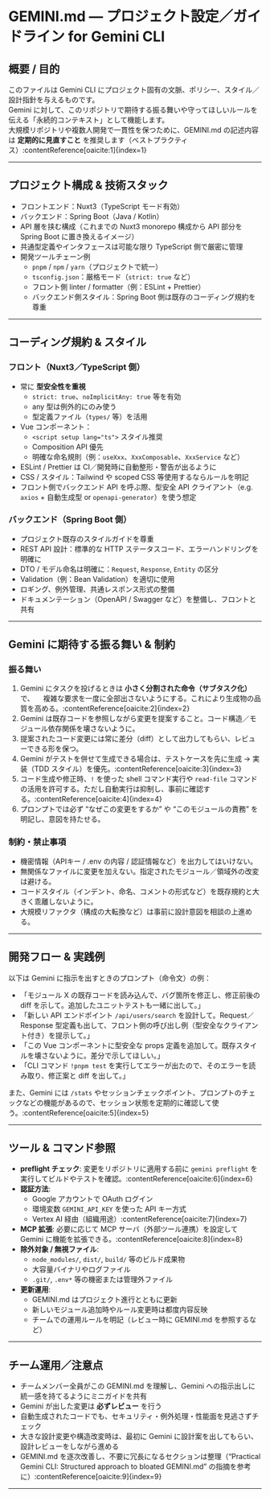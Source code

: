 # GEMINI.md — プロジェクト設定／ガイドライン for Gemini CLI

## 概要 / 目的  
このファイルは Gemini CLI にプロジェクト固有の文脈、ポリシー、スタイル／設計指針を与えるものです。  
Gemini に対して、このリポジトリで期待する振る舞いや守ってほしいルールを伝える「永続的コンテキスト」として機能します。  
大規模リポジトリや複数人開発で一貫性を保つために、GEMINI.md の記述内容は **定期的に見直すこと** を推奨します（ベストプラクティス）:contentReference[oaicite:1]{index=1}

---

## プロジェクト構成 & 技術スタック

- フロントエンド：Nuxt3（TypeScript モード有効）  
- バックエンド：Spring Boot（Java / Kotlin）  
- API 層を挟む構成（これまでの Nuxt3 monorepo 構成から API 部分を Spring Boot に置き換えるイメージ）  
- 共通型定義やインタフェースは可能な限り TypeScript 側で厳密に管理  
- 開発ツールチェーン例  
  - `pnpm` / `npm` / `yarn`（プロジェクトで統一）  
  - `tsconfig.json`：厳格モード（`strict: true` など）  
  - フロント側 linter / formatter（例：ESLint + Prettier）  
  - バックエンド側スタイル：Spring Boot 側は既存のコーディング規約を尊重

---

## コーディング規約 & スタイル

### フロント（Nuxt3／TypeScript 側）

- 常に **型安全性を重視**  
  - `strict: true`、`noImplicitAny: true` 等を有効  
  - any 型は例外的にのみ使う  
  - 型定義ファイル（`types/` 等）を活用  
- Vue コンポーネント：  
  - `<script setup lang="ts">` スタイル推奨  
  - Composition API 優先  
  - 明確な命名規則（例：`useXxx`、`XxxComposable`、`XxxService` など）  
- ESLint / Prettier は CI／開発時に自動整形・警告が出るように  
- CSS / スタイル：Tailwind や scoped CSS 等使用するならルールを明記  
- フロント側でバックエンド API を呼ぶ際、型安全 API クライアント（e.g. `axios` + 自動生成型 or `openapi‐generator`）を使う想定

### バックエンド（Spring Boot 側）

- プロジェクト既存のスタイルガイドを尊重  
- REST API 設計：標準的な HTTP ステータスコード、エラーハンドリングを明確に  
- DTO / モデル命名は明確に：`Request`, `Response`, `Entity` の区分  
- Validation（例：Bean Validation）を適切に使用  
- ロギング、例外管理、共通レスポンス形式の整備  
- ドキュメンテーション（OpenAPI / Swagger など）を整備し、フロントと共有

---

## Gemini に期待する振る舞い & 制約

### 振る舞い

1. Gemini にタスクを投げるときは **小さく分割された命令（サブタスク化）** で、
  　複雑な要求を一度に全部出さないようにする。これにより生成物の品質を高める。:contentReference[oaicite:2]{index=2}  
2. Gemini は既存コードを参照しながら変更を提案すること。コード構造／モジュール依存関係を壊さないように。  
3. 提案されたコード変更には常に差分（diff）として出力してもらい、レビューできる形を保つ。  
4. Gemini がテストを併せて生成できる場合は、テストケースを先に生成 → 実装（TDD スタイル）を優先。:contentReference[oaicite:3]{index=3}  
5. コード生成や修正時、`!` を使った shell コマンド実行や `read-file` コマンドの活用を許可する。ただし自動実行は抑制し、事前に確認する。:contentReference[oaicite:4]{index=4}  
6. プロンプトでは必ず “なぜこの変更をするか” や “このモジュールの責務” を明記し、意図を持たせる。

### 制約・禁止事項

- 機密情報（APIキー / .env の内容 / 認証情報など）を出力してはいけない。  
- 無関係なファイルに変更を加えない。指定されたモジュール／領域外の改変は避ける。  
- コードスタイル（インデント、命名、コメントの形式など）を既存規約と大きく乖離しないように。  
- 大規模リファクタ（構成の大転換など）は事前に設計意図を相談の上進める。

---

## 開発フロー & 実践例

以下は Gemini に指示を出すときのプロンプト（命令文）の例：

- 「モジュール X の既存コードを読み込んで、バグ箇所を修正し、修正前後の diff を示して。追加したユニットテストも一緒に出して。」
- 「新しい API エンドポイント `/api/users/search` を設計して。Request／Response 型定義も出して、フロント側の呼び出し例（型安全なクライアント付き）を提示して。」
- 「この Vue コンポーネントに型安全な props 定義を追加して。既存スタイルを壊さないように。差分で示してほしい。」
- 「CLI コマンド `!pnpm test` を実行してエラーが出たので、そのエラーを読み取り、修正案と diff を出して。」

また、Gemini には `/stats` やセッションチェックポイント、プロンプトのチェックなどの機能があるので、セッション状態を定期的に確認して使う。:contentReference[oaicite:5]{index=5}

---

## ツール & コマンド参照

- **preflight チェック**: 変更をリポジトリに適用する前に `gemini preflight` を実行してビルドやテストを確認。:contentReference[oaicite:6]{index=6}  
- **認証方法**:  
  - Google アカウントで OAuth ログイン  
  - 環境変数 `GEMINI_API_KEY` を使った API キー方式  
  - Vertex AI 経由（組織用途）:contentReference[oaicite:7]{index=7}  
- **MCP 拡張**: 必要に応じて MCP サーバ（外部ツール連携）を設定して Gemini に機能を拡張できる。:contentReference[oaicite:8]{index=8}  
- **除外対象 / 無視ファイル**:  
  - `node_modules/`, `dist/`, `build/` 等のビルド成果物  
  - 大容量バイナリやログファイル  
  - `.git/`, `.env*` 等の機密または管理外ファイル  
- **更新運用**:  
  - GEMINI.md はプロジェクト進行とともに更新  
  - 新しいモジュール追加時やルール変更時は都度内容反映  
  - チームでの運用ルールを明記（レビュー時に GEMINI.md を参照するなど）

---

## チーム運用／注意点

- チームメンバー全員がこの GEMINI.md を理解し、Gemini への指示出しに統一感を持てるようにミニガイドを共有  
- Gemini が出した変更は **必ずレビュー** を行う  
- 自動生成されたコードでも、セキュリティ・例外処理・性能面を見逃さずチェック  
- 大きな設計変更や構造改変時は、最初に Gemini に設計案を出してもらい、設計レビューをしながら進める  
- GEMINI.md を逐次改善し、不要に冗長になるセクションは整理（“Practical Gemini CLI: Structured approach to bloated GEMINI.md” の指摘を参考に）:contentReference[oaicite:9]{index=9}

---
